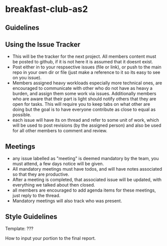 # breakfast-club-as2

## Guidelines

## Using the Issue Tracker
- This will be the tracker for the next project. All members content must be posted to github, if it is not here it is assumed that it doesnt exist.
- Post either in to your respsective issues (file or link), or push to the main repo in your own dir or file (just make a reference to it so its easy to see on you issue).
- Members assigned heavy workloads especially more technical ones, are encouraged to communicate with other who do not have as heavy a burden, and assign them some work via issues. Additionally members who are aware that their part is light should notify others that they are open for tasks. This will require you to keep tabs on what other are doing but the goal is to have everyone contribute as close to equal as possible.
- each issue will have its on thread and refer to some unit of work, which will be used to post revisions (by the assigned person) and also be used for all other members to comment and review.


## Meetings
- any issue labelled as "meeting" is deemed mandatory by the team, you must attend, a few days notice will be given. 
- All mandatory meetings must have todos, and will have notes associated so that they are productive. 
- After a meeting is completed, that associated issue will be updated, with everything we talked about then closed.
- all members are encouraged to add agenda items for these meetings, just reply to the thread.
- Mandatory meetings will also track who was present.

## Style Guidelines
Template: ???

How to input your portion to the final report.
